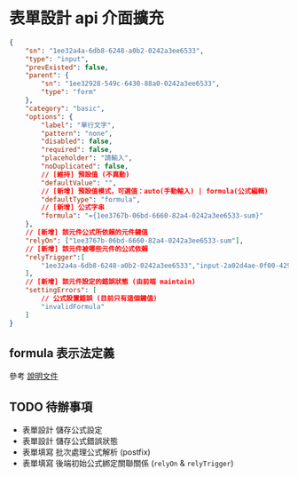 # 表單設計 api 介面擴充

```json
{
    "sn": "1ee32a4a-6db8-6248-a0b2-0242a3ee6533",
    "type": "input",
    "prevExisted": false,
    "parent": {
        "sn": "1ee32928-549c-6430-88a0-0242a3ee6533",
        "type": "form"
    },
    "category": "basic",
    "options": {
        "label": "單行文字",
        "pattern": "none",
        "disabled": false,
        "required": false,
        "placeholder": "請輸入",
        "noDuplicated": false,
        // [維持] 預設值 (不異動)
        "defaultValue": "",
        // [新增] 預設值模式，可選值：auto(手動輸入) | formula(公式編輯)
        "defaultType": "formula",
        // [新增] 公式字串
        "formula": "={1ee3767b-06bd-6660-82a4-0242a3ee6533-sum}"
    },
    // [新增] 該元件公式所依賴的元件鍵值
    "relyOn": ["1ee3767b-06bd-6660-82a4-0242a3ee6533-sum"],
    // [新增] 該元件被哪些元件的公式依賴
    "relyTrigger":[
        "1ee32a4a-6db8-6248-a0b2-0242a3ee6533","input-2a02d4ae-0f00-4298-a671-014bf8e91d8a"
    ],
    // [新增] 該元件設定的錯誤狀態 (由前端 maintain)
    "settingErrors": [
        // 公式設置錯誤 (目前只有這個鍵值)
        "invalidFormula"
    ]
}
```

## formula 表示法定義
參考 [說明文件](./evaluation.md#初始請求-api-介面)

## TODO 待辦事項
- 表單設計 儲存公式設定
- 表單設計 儲存公式錯誤狀態
- 表單填寫 批次處理公式解析 (postfix)
- 表單填寫 後端初始公式綁定關聯關係 (`relyOn` & `relyTrigger`)